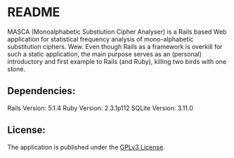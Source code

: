 # README

MASCA (Monoalphabetic Substiution Cipher Analyser)
is a Rails based Web application for statistical frequency analysis
of mono-alphabetic substitution ciphers. Wew.
Even though Rails as a framework is overkill for such a static application,
the main purpose serves as an (personal) introductory and first example to Rails (and Ruby),
killing two birds with one stone. 

## Dependencies:
Rails Version: 5.1.4
Ruby Version: 2.3.1p112
SQLite Version: 3.11.0

## License:
The application is published under the [GPLv3 License](https://www.gnu.org/licenses/gpl-3.0.html).
